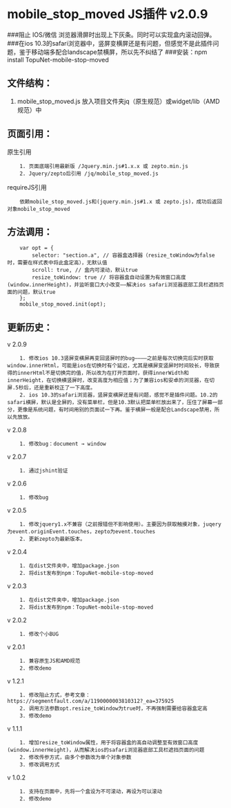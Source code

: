 # mobile_stop_moved JS插件 v2.0.9
###阻止 IOS/微信 浏览器滑屏时出现上下灰条。同时可以实现盒内滚动回弹。
###在ios 10.3的safari浏览器中，竖屏变横屏还是有问题，但感觉不是此插件问题，鉴于移动端多配合landscape禁横屏，所以先不纠结了
###安装：npm install TopuNet-mobile-stop-moved

文件结构：
-------------
1. mobile_stop_moved.js 放入项目文件夹jq（原生规范）或widget/lib（AMD规范）中

页面引用：
-------------
原生引用

		1. 页面底端引用最新版 /Jquery.min.js#1.x.x 或 zepto.min.js
		2. Jquery/zepto后引用 /jq/mobile_stop_moved.js

requireJS引用

        依赖mobile_stop_moved.js和(jquery.min.js#1.x 或 zepto.js)，成功后返回对象mobile_stop_moved

方法调用：
--------------

		var opt = {
		    selector: "section.a", // 容器盒选择器（resize_toWindow为false时，需要在样式表中将此盒定高），无默认值
		    scroll: true, // 盒内可滚动，默认true
		    resize_toWindow: true // 将容器盒自动设置为有效窗口高度(window.innerHeight)，并监听窗口大小改变——解决ios safari浏览器底部工具栏遮挡页面的问题，默认true
		};
		mobile_stop_moved.init(opt);

更新历史：
--------------
v 2.0.9

	    1. 修改ios 10.3竖屏变横屏再变回竖屏时的bug————之前是每次切换完后实时获取window.innerHtml，可能是ios在切换时有个延迟，尤其是横屏变竖屏时时间较长，导致获得的innerHtml不是切换完的值，所以改为在打开页面时，获得innerWidth和innerHeight，在切换横竖屏时，改变高度为相应值；为了兼容ios和安卓的浏览器，在切屏.5秒后，还是重新校正了一下高度。
	    2. ios 10.3的safari浏览器，竖屏变横屏还是有问题，感觉不是插件问题。10.2的safari横屏，默认是全屏的，没有菜单栏，但是10.3默认把菜单栏放出来了，压住了屏幕一部分，更像是系统问题，有时间用别的页面试一下再。鉴于横屏一般是配合Landscape禁用，所以先放放。

v 2.0.8

	    1. 修改bug：document → window

v 2.0.7

	    1. 通过jshint验证

v 2.0.6

	    1. 修改bug

v 2.0.5

	    1. 修改jquery1.x不兼容（之前报错但不影响使用）。主要因为获取触摸对象，juqery为event.originEvent.touches，zepto为event.touches
	    2. 更新zepto为最新版本。

v 2.0.4

	    1. 在dist文件夹中，增加package.json
	    2. 将dist发布到npm：TopuNet-mobile-stop-moved

v 2.0.3

	    1. 在dist文件夹中，增加package.json
	    2. 将dist发布到npm：TopuNet-mobile-stop-moved

v 2.0.2

    	1. 修改个小BUG

v 2.0.1

		1. 兼容原生JS和AMD规范
		2. 修改demo

v 1.2.1

		1. 修改阻止方式，参考文章：https://segmentfault.com/a/1190000003810312?_ea=375925
		2. 调用方法参数opt.resize_toWindow为true时，不再强制需要给容器盒定高
		3. 修改demo

v 1.1.1

		1. 增加resize_toWindow属性，用于将容器盒的高自动调整至有效窗口高度(window.innerHeight)，从而解决ios的safari浏览器底部工具栏遮挡页面的问题
		2. 修改传参方式，由多个参数改为单个对象参数
		3. 修改调用方式

v 1.0.2

		1. 支持在页面中，先将一个盒设为不可滚动，再设为可以滚动
		2. 修改demo